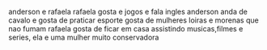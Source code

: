 anderson e rafaela
rafaela gosta e jogos e fala ingles
anderson anda de cavalo e gosta de praticar esporte 
gosta de mulheres loiras e morenas que nao fumam 
rafaela gosta de ficar em casa assistindo musicas,filmes e series, ela e uma mulher muito conservadora
